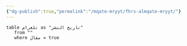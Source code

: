 ```yaml
---
{"dg-publish":true,"permalink":"/mqate-mryyt/fhrs-almqate-mryyt/"}
---
```


``` dataview
table تلغرام as "تاريخ النشر"
   from ""
   where مقال = true
   ```

